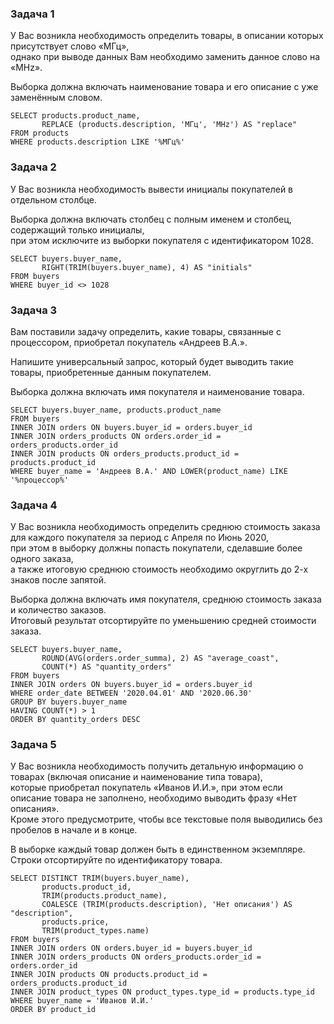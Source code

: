 ### Задача 1
У Вас возникла необходимость определить товары, в описании которых присутствует слово «МГц»,  
однако при выводе данных Вам необходимо заменить данное слово на «MHz».

Выборка должна включать наименование товара и его описание с уже заменённым словом.

``` 
SELECT products.product_name,
       REPLACE (products.description, 'МГц', 'MHz') AS "replace"
FROM products
WHERE products.description LIKE '%МГц%'
```

### Задача 2
У Вас возникла необходимость вывести инициалы покупателей в отдельном столбце.

Выборка должна включать столбец с полным именем и столбец, содержащий только инициалы,  
при этом исключите из выборки покупателя с идентификатором 1028.

``` 
SELECT buyers.buyer_name,
       RIGHT(TRIM(buyers.buyer_name), 4) AS "initials"
FROM buyers
WHERE buyer_id <> 1028
```

### Задача 3
Вам поставили задачу определить, какие товары, связанные с процессором, приобретал покупатель «Андреев В.А.».

Напишите универсальный запрос, который будет выводить такие товары, приобретенные данным покупателем.

Выборка должна включать имя покупателя и наименование товара.

``` 
SELECT buyers.buyer_name, products.product_name
FROM buyers
INNER JOIN orders ON buyers.buyer_id = orders.buyer_id
INNER JOIN orders_products ON orders.order_id = orders_products.order_id
INNER JOIN products ON orders_products.product_id = products.product_id
WHERE buyer_name = 'Андреев В.А.' AND LOWER(product_name) LIKE '%процессор%'
```

### Задача 4
У Вас возникла необходимость определить среднюю стоимость заказа для каждого покупателя за период с Апреля по Июнь 2020,  
при этом в выборку должны попасть покупатели, сделавшие более одного заказа,  
а также итоговую среднюю стоимость необходимо округлить до 2-х знаков после запятой.

Выборка должна включать имя покупателя, среднюю стоимость заказа и количество заказов.  
Итоговый результат отсортируйте по уменьшению средней стоимости заказа.  

``` 
SELECT buyers.buyer_name,
       ROUND(AVG(orders.order_summa), 2) AS "average_coast",
       COUNT(*) AS "quantity_orders"
FROM buyers
INNER JOIN orders ON buyers.buyer_id = orders.buyer_id
WHERE order_date BETWEEN '2020.04.01' AND '2020.06.30'
GROUP BY buyers.buyer_name
HAVING COUNT(*) > 1
ORDER BY quantity_orders DESC
```

### Задача 5
У Вас возникла необходимость получить детальную информацию о товарах (включая описание и наименование типа товара),  
которые приобретал покупатель «Иванов И.И.», при этом если описание товара не заполнено, необходимо выводить фразу «Нет описания».  
Кроме этого предусмотрите, чтобы все текстовые поля выводились без пробелов в начале и в конце.

В выборке каждый товар должен быть в единственном экземпляре. Строки отсортируйте по идентификатору товара.  

``` 
SELECT DISTINCT TRIM(buyers.buyer_name),
       products.product_id,
       TRIM(products.product_name),
       COALESCE (TRIM(products.description), 'Нет описания') AS "description",
       products.price,
       TRIM(product_types.name)
FROM buyers
INNER JOIN orders ON orders.buyer_id = buyers.buyer_id
INNER JOIN orders_products ON orders_products.order_id = orders.order_id
INNER JOIN products ON products.product_id = orders_products.product_id
INNER JOIN product_types ON product_types.type_id = products.type_id
WHERE buyer_name = 'Иванов И.И.'
ORDER BY product_id
```
